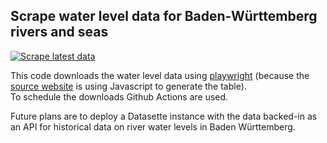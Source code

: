 ## Scrape water level data for Baden-Württemberg rivers and seas

[![Scrape latest data](https://github.com/mfa/waterlevel-bw/actions/workflows/scrape.yml/badge.svg)](https://github.com/mfa/waterlevel-bw/actions/workflows/scrape.yml)

This code downloads the water level data using [playwright](https://playwright.dev/python/) (because the [source website](https://www.hvz.baden-wuerttemberg.de) is using Javascript to generate the table).  
To schedule the downloads Github Actions are used.

Future plans are to deploy a Datasette instance with the data backed-in as an API for historical data on river water levels in Baden Württemberg.
